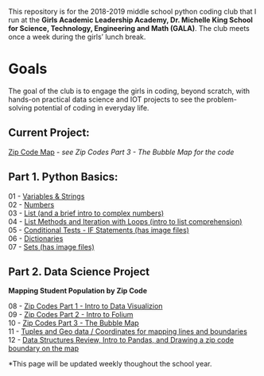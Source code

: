
This repository is for the 2018-2019 middle school python coding club that I run at the **Girls Academic Leadership Academy, Dr. Michelle King School for Science, Technology, Engineering and Math (GALA)**.  The club meets once a week during the girls’ lunch break. 

# Goals
The goal of the club is to engage the girls in coding, beyond scratch, with hands-on practical data science and IOT projects to see the problem-solving potential of coding in everyday life. 

## Current Project:
[Zip Code Map](html/gala_zip_map_v1.html) - *see Zip Codes Part 3 - The Bubble Map for the code*

## Part 1. Python Basics:
01 - [Variables & Strings](html/GALA_Coding_Club_01.html)<br>
02 - [Numbers](html/GALA_Coding_Club_02.html)<br>
03 - [List (and a brief intro to complex numbers)](html/GALA_Coding_Club_03.html)<br>
04 - [List Methods and Iteration with Loops (intro to list comprehension)](html/GALA_Coding_Club_04.html)<br>
05 - [Conditional Tests - IF Statements (has image files)](html/GALA_Coding_Club_05.html)<br>
06 - [Dictionaries](html/GALA_Coding_Club_06.html)<br>
07 - [Sets (has image files)](html/GALA_Coding_Club_07.html)

## Part 2. Data Science Project
**Mapping Student Population by Zip Code**

08 - [Zip Codes Part 1 - Intro to Data Visualizion](html/GALA_Coding_Club_08.html)<br>
09 - [Zip Codes Part 2 - Intro to Folium](html/GALA_Coding_Club_09.html)<br>
10 - [Zip Codes Part 3 - The Bubble Map](html/GALA_Coding_Club_10.html)<br>
11 - [Tuples and Geo data / Coordinates for mapping lines and boundaries](html/GALA_Coding_Club_11.html)<br>
12 - [Data Structures Review, Intro to Pandas, and Drawing a zip code boundary on the map](html/GALA_Coding_Club_12.html)

*This page will be updated weekly thoughout the school year.
